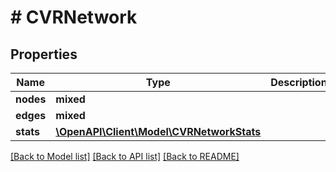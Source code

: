# # CVRNetwork

## Properties

Name | Type | Description | Notes
------------ | ------------- | ------------- | -------------
**nodes** | **mixed** |  |
**edges** | **mixed** |  |
**stats** | [**\OpenAPI\Client\Model\CVRNetworkStats**](CVRNetworkStats.md) |  |

[[Back to Model list]](../../README.md#models) [[Back to API list]](../../README.md#endpoints) [[Back to README]](../../README.md)
